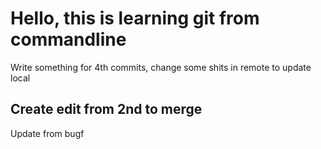 # Hello, this is learning git from commandline
Write something for 4th commits, change some shits in remote to update local

## Create edit from 2nd to merge
Update from bugf
